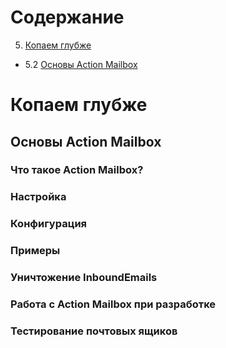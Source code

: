 # Содержание

5. [Копаем глубже](#5)
* 5.2 [Основы Action Mailbox](#5.5)

# Копаем глубже <a name="5"></a>
## Основы Action Mailbox <a name="5.5"></a>
### Что такое Action Mailbox? <a name="5.5.1"></a>
### Настройка <a name="5.5.2"></a>
### Конфигурация <a name="5.5.3"></a>
### Примеры <a name="5.5.4"></a>
### Уничтожение InboundEmails <a name="5.5.5"></a>
### Работа с Action Mailbox при разработке <a name="5.5.6"></a>
### Тестирование почтовых ящиков <a name="5.5.7"></a>
